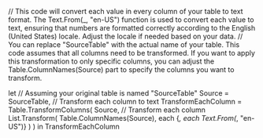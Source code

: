 // This code will convert each value in every column of your table to text format. The Text.From(_, "en-US") function is used to convert each value to text, ensuring that numbers are formatted correctly according to the English (United States) locale. Adjust the locale if needed based on your data.
// You can replace "SourceTable" with the actual name of your table. This code assumes that all columns need to be transformed. If you want to apply this transformation to only specific columns, you can adjust the Table.ColumnNames(Source) part to specify the columns you want to transform.

let
    // Assuming your original table is named "SourceTable"
    Source = SourceTable,
    // Transform each column to text
    TransformEachColumn = Table.TransformColumns(
        Source,
        // Transform each column
        List.Transform(
            Table.ColumnNames(Source),
            each {_, each Text.From(_, "en-US")}
        )
    )
in
    TransformEachColumn
